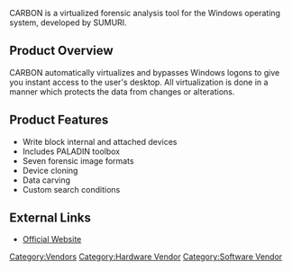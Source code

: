 CARBON is a virtualized forensic analysis tool for the Windows operating
system, developed by SUMURI.

## Product Overview

CARBON automatically virtualizes and bypasses Windows logons to give you
instant access to the user's desktop. All virtualization is done in a
manner which protects the data from changes or alterations.

## Product Features

- Write block internal and attached devices
- Includes PALADIN toolbox
- Seven forensic image formats
- Device cloning
- Data carving
- Custom search conditions

## External Links

- [Official Website](https://sumuri.com/software/Carbon/)

[Category:Vendors](Category:Vendors "wikilink") [Category:Hardware
Vendor](Category:Hardware_Vendor "wikilink") [Category:Software
Vendor](Category:Software_Vendor "wikilink")
